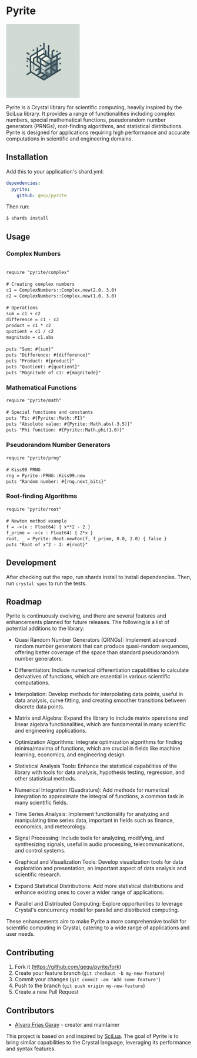 # Pyrite

<img src="./logo/pyrite_logo.png" alt="Pyrite Logo" width="200"/>

Pyrite is a Crystal library for scientific computing, heavily inspired by the SciLua library. It provides a range of functionalities including complex numbers, special mathematical functions, pseudorandom number generators (PRNGs), root-finding algorithms, and statistical distributions. Pyrite is designed for applications requiring high performance and accurate computations in scientific and engineering domains.

## Installation

Add this to your application's shard.yml:

```yaml
dependencies:
  pyrite:
    github: qequ/pyrite
```

Then run:

```bash
$ shards install
```

## Usage

### Complex Numbers

```crystal

require "pyrite/complex"

# Creating complex numbers
c1 = ComplexNumbers::Complex.new(2.0, 3.0)
c2 = ComplexNumbers::Complex.new(1.0, 3.0)

# Operations
sum = c1 + c2
difference = c1 - c2
product = c1 * c2
quotient = c1 / c2
magnitude = c1.abs

puts "Sum: #{sum}"
puts "Difference: #{difference}"
puts "Product: #{product}"
puts "Quotient: #{quotient}"
puts "Magnitude of c1: #{magnitude}"

```

### Mathematical Functions
    
```crystal
require "pyrite/math"

# Special functions and constants
puts "Pi: #{Pyrite::Math::PI}"
puts "Absolute value: #{Pyrite::Math.abs(-3.5)}"
puts "Phi function: #{Pyrite::Math.phi(1.0)}"
```

### Pseudorandom Number Generators

```crystal
require "pyrite/prng"

# Kiss99 PRNG
rng = Pyrite::PRNG::Kiss99.new
puts "Random number: #{rng.next_bits}"
```

### Root-finding Algorithms

```crystal
require "pyrite/root"

# Newton method example
f = ->(x : Float64) { x**2 - 2 }
f_prime = ->(x : Float64) { 2*x }
root, _ = Pyrite::Root.newton(f, f_prime, 0.0, 2.0) { false }
puts "Root of x^2 - 2: #{root}"
```



## Development

After checking out the repo, run shards install to install dependencies. Then, run `crystal spec` to run the tests.


## Roadmap

Pyrite is continuously evolving, and there are several features and enhancements planned for future releases. The following is a list of potential additions to the library:

- Quasi Random Number Generators (QRNGs): Implement advanced random number generators that can produce quasi-random sequences, offering better coverage of the space than standard pseudorandom number generators.

- Differentiation: Include numerical differentiation capabilities to calculate derivatives of functions, which are essential in various scientific computations.

- Interpolation: Develop methods for interpolating data points, useful in data analysis, curve fitting, and creating smoother transitions between discrete data points.

- Matrix and Algebra: Expand the library to include matrix operations and linear algebra functionalities, which are fundamental in many scientific and engineering applications.

- Optimization Algorithms: Integrate optimization algorithms for finding minima/maxima of functions, which are crucial in fields like machine learning, economics, and engineering design.

- Statistical Analysis Tools: Enhance the statistical capabilities of the library with tools for data analysis, hypothesis testing, regression, and other statistical methods.

- Numerical Integration (Quadrature): Add methods for numerical integration to approximate the integral of functions, a common task in many scientific fields.

- Time Series Analysis: Implement functionality for analyzing and manipulating time series data, important in fields such as finance, economics, and meteorology.

- Signal Processing: Include tools for analyzing, modifying, and synthesizing signals, useful in audio processing, telecommunications, and control systems.

- Graphical and Visualization Tools: Develop visualization tools for data exploration and presentation, an important aspect of data analysis and scientific research.

- Expand Statistical Distributions: Add more statistical distributions and enhance existing ones to cover a wider range of applications.

- Parallel and Distributed Computing: Explore opportunities to leverage Crystal's concurrency model for parallel and distributed computing.

These enhancements aim to make Pyrite a more comprehensive toolkit for scientific computing in Crystal, catering to a wide range of applications and user needs.

## Contributing

1. Fork it (<https://github.com/qequ/pyrite/fork>)
2. Create your feature branch (`git checkout -b my-new-feature`)
3. Commit your changes (`git commit -am 'Add some feature'`)
4. Push to the branch (`git push origin my-new-feature`)
5. Create a new Pull Request

## Contributors

- [Alvaro Frias Garay](https://github.com/qequ) - creator and maintainer


This project is based on and inspired by [SciLua](https://github.com/stepelu/lua-sci). The goal of Pyrite is to bring similar capabilities to the Crystal language, leveraging its performance and syntax features.